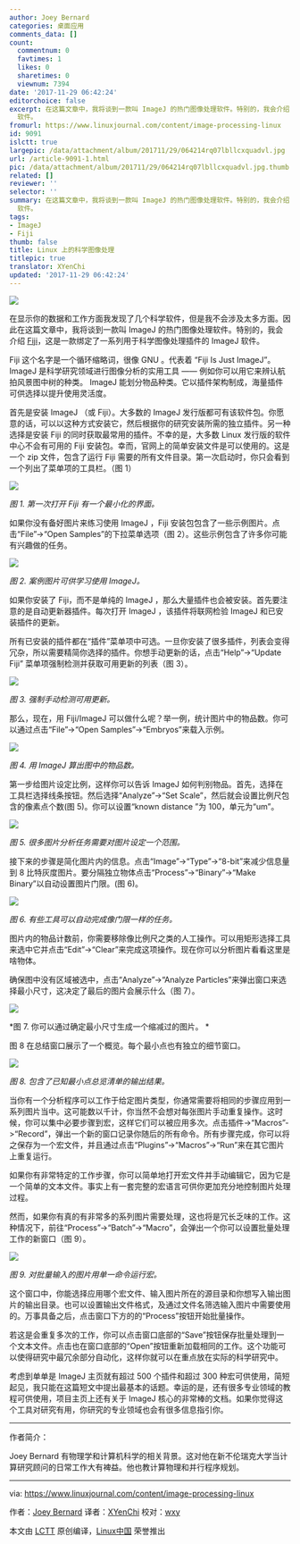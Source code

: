 ```yaml
---
author: Joey Bernard
categories: 桌面应用
comments_data: []
count:
  commentnum: 0
  favtimes: 1
  likes: 0
  sharetimes: 0
  viewnum: 7394
date: '2017-11-29 06:42:24'
editorchoice: false
excerpt: 在这篇文章中，我将谈到一款叫 ImageJ 的热门图像处理软件。特别的，我会介绍 Fiji，这是一款绑定了一系列用于科学图像处理插件的 ImageJ
  软件。
fromurl: https://www.linuxjournal.com/content/image-processing-linux
id: 9091
islctt: true
largepic: /data/attachment/album/201711/29/064214rq07lbllcxquadvl.jpg
url: /article-9091-1.html
pic: /data/attachment/album/201711/29/064214rq07lbllcxquadvl.jpg.thumb.jpg
related: []
reviewer: ''
selector: ''
summary: 在这篇文章中，我将谈到一款叫 ImageJ 的热门图像处理软件。特别的，我会介绍 Fiji，这是一款绑定了一系列用于科学图像处理插件的 ImageJ
  软件。
tags:
- ImageJ
- Fiji
thumb: false
title: Linux 上的科学图像处理
titlepic: true
translator: XYenChi
updated: '2017-11-29 06:42:24'
---
```


![](/data/attachment/album/201711/29/064214rq07lbllcxquadvl.jpg)


在显示你的数据和工作方面我发现了几个科学软件，但是我不会涉及太多方面。因此在这篇文章中，我将谈到一款叫 ImageJ 的热门图像处理软件。特别的，我会介绍 [Fiji](https://imagej.net/Fiji)，这是一款绑定了一系列用于科学图像处理插件的 ImageJ 软件。


Fiji 这个名字是一个循环缩略词，很像 GNU 。代表着 “Fiji Is Just ImageJ”。 ImageJ 是科学研究领域进行图像分析的实用工具 —— 例如你可以用它来辨认航拍风景图中树的种类。 ImageJ 能划分物品种类。它以插件架构制成，海量插件可供选择以提升使用灵活度。


首先是安装 ImageJ （或 Fiji）。大多数的 ImageJ 发行版都可有该软件包。你愿意的话，可以以这种方式安装它，然后根据你的研究安装所需的独立插件。另一种选择是安装 Fiji 的同时获取最常用的插件。不幸的是，大多数 Linux 发行版的软件中心不会有可用的 Fiji 安装包。幸而，官网上的简单安装文件是可以使用的。这是一个 zip 文件，包含了运行 Fiji 需要的所有文件目录。第一次启动时，你只会看到一个列出了菜单项的工具栏。（图 1）


![](/data/attachment/album/201711/29/064226zthxuuy9b8eww9th.png)


*图 1. 第一次打开 Fiji 有一个最小化的界面。*


如果你没有备好图片来练习使用 ImageJ ，Fiji 安装包包含了一些示例图片。点击“File”->“Open Samples”的下拉菜单选项（图 2）。这些示例包含了许多你可能有兴趣做的任务。


![](/data/attachment/album/201711/29/064226h7biy1cf8z2284cc.jpg)


*图 2. 案例图片可供学习使用 ImageJ。*


如果你安装了 Fiji，而不是单纯的 ImageJ ，那么大量插件也会被安装。首先要注意的是自动更新器插件。每次打开 ImageJ ，该插件将联网检验 ImageJ 和已安装插件的更新。


所有已安装的插件都在“插件”菜单项中可选。一旦你安装了很多插件，列表会变得冗杂，所以需要精简你选择的插件。你想手动更新的话，点击“Help”->“Update Fiji” 菜单项强制检测并获取可用更新的列表（图 3）。


![](/data/attachment/album/201711/29/064229rz22l3sbtuo5r82w.png)


*图 3. 强制手动检测可用更新。*


那么，现在，用 Fiji/ImageJ 可以做什么呢？举一例，统计图片中的物品数。你可以通过点击“File”->“Open Samples”->“Embryos”来载入示例。


![](/data/attachment/album/201711/29/064229pah5d6s6vdyze6v7.jpg)


*图 4. 用 ImageJ 算出图中的物品数。*


第一步给图片设定比例，这样你可以告诉 ImageJ 如何判别物品。首先，选择在工具栏选择线条按钮。然后选择“Analyze”->“Set Scale”，然后就会设置比例尺包含的像素点个数(图 5)。你可以设置“known distance ”为 100，单元为“um”。


![](/data/attachment/album/201711/29/064229e7yzy207nnm4i79m.png)


*图 5. 很多图片分析任务需要对图片设定一个范围。*


接下来的步骤是简化图片内的信息。点击“Image”->“Type”->“8-bit”来减少信息量到 8 比特灰度图片。要分隔独立物体点击“Process”->“Binary”->“Make Binary”以自动设置图片门限。(图 6)。


![](/data/attachment/album/201711/29/064231lm5yt8cy5y90mcyt.png)


*图 6. 有些工具可以自动完成像门限一样的任务。*


图片内的物品计数前，你需要移除像比例尺之类的人工操作。可以用矩形选择工具来选中它并点击“Edit”->“Clear”来完成这项操作。现在你可以分析图片看看这里是啥物体。


确保图中没有区域被选中，点击“Analyze”->“Analyze Particles”来弹出窗口来选择最小尺寸，这决定了最后的图片会展示什么（图 7）。


![](/data/attachment/album/201711/29/064232ehejf64eted952b6.png)


\*图 7. 你可以通过确定最小尺寸生成一个缩减过的图片。 \*


图 8 在总结窗口展示了一个概览。每个最小点也有独立的细节窗口。


![](/data/attachment/album/201711/29/064232a75n51wmtei1k1kz.png)


*图 8. 包含了已知最小点总览清单的输出结果。*


当你有一个分析程序可以工作于给定图片类型，你通常需要将相同的步骤应用到一系列图片当中。这可能数以千计，你当然不会想对每张图片手动重复操作。这时候，你可以集中必要步骤到宏，这样它们可以被应用多次。点击插件->“Macros”->“Record”，弹出一个新的窗口记录你随后的所有命令。所有步骤完成，你可以将之保存为一个宏文件，并且通过点击“Plugins”->“Macros”->“Run”来在其它图片上重复运行。


如果你有非常特定的工作步骤，你可以简单地打开宏文件并手动编辑它，因为它是一个简单的文本文件。事实上有一套完整的宏语言可供你更加充分地控制图片处理过程。


然而，如果你有真的有非常多的系列图片需要处理，这也将是冗长乏味的工作。这种情况下，前往“Process”->“Batch”->“Macro”，会弹出一个你可以设置批量处理工作的新窗口（图 9）。


![](/data/attachment/album/201711/29/064233bj1qrkkhhj9qs9jj.png)


*图 9. 对批量输入的图片用单一命令运行宏。*


这个窗口中，你能选择应用哪个宏文件、输入图片所在的源目录和你想写入输出图片的输出目录。也可以设置输出文件格式，及通过文件名筛选输入图片中需要使用的。万事具备之后，点击窗口下方的的“Process”按钮开始批量操作。


若这是会重复多次的工作，你可以点击窗口底部的“Save”按钮保存批量处理到一个文本文件。点击也在窗口底部的“Open”按钮重新加载相同的工作。这个功能可以使得研究中最冗余部分自动化，这样你就可以在重点放在实际的科学研究中。


考虑到单单是 ImageJ 主页就有超过 500 个插件和超过 300 种宏可供使用，简短起见，我只能在这篇短文中提出最基本的话题。幸运的是，还有很多专业领域的教程可供使用，项目主页上还有关于 ImageJ 核心的非常棒的文档。如果你觉得这个工具对研究有用，你研究的专业领域也会有很多信息指引你。




---


作者简介：


Joey Bernard 有物理学和计算机科学的相关背景。这对他在新不伦瑞克大学当计算研究顾问的日常工作大有裨益。他也教计算物理和并行程序规划。




---


via: <https://www.linuxjournal.com/content/image-processing-linux>


作者：[Joey Bernard](https://www.linuxjournal.com/users/joey-bernard) 译者：[XYenChi](https://github.com/XYenChi) 校对：[wxy](https://github.com/wxy)


本文由 [LCTT](https://github.com/LCTT/TranslateProject) 原创编译，[Linux中国](https://linux.cn/) 荣誉推出